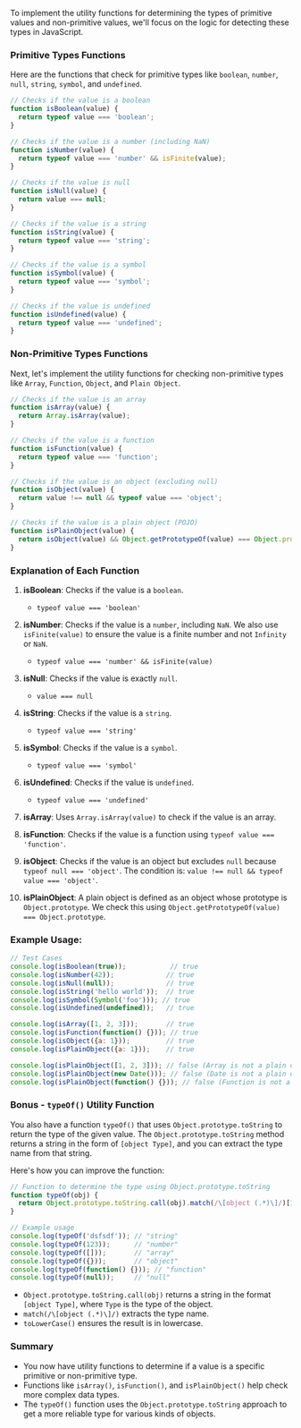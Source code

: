 To implement the utility functions for determining the types of primitive values and non-primitive values, we'll focus on the logic for detecting these types in JavaScript.

### **Primitive Types Functions**

Here are the functions that check for primitive types like `boolean`, `number`, `null`, `string`, `symbol`, and `undefined`.

```javascript
// Checks if the value is a boolean
function isBoolean(value) {
  return typeof value === 'boolean';
}

// Checks if the value is a number (including NaN)
function isNumber(value) {
  return typeof value === 'number' && isFinite(value);
}

// Checks if the value is null
function isNull(value) {
  return value === null;
}

// Checks if the value is a string
function isString(value) {
  return typeof value === 'string';
}

// Checks if the value is a symbol
function isSymbol(value) {
  return typeof value === 'symbol';
}

// Checks if the value is undefined
function isUndefined(value) {
  return typeof value === 'undefined';
}
```

### **Non-Primitive Types Functions**

Next, let's implement the utility functions for checking non-primitive types like `Array`, `Function`, `Object`, and `Plain Object`.

```javascript
// Checks if the value is an array
function isArray(value) {
  return Array.isArray(value);
}

// Checks if the value is a function
function isFunction(value) {
  return typeof value === 'function';
}

// Checks if the value is an object (excluding null)
function isObject(value) {
  return value !== null && typeof value === 'object';
}

// Checks if the value is a plain object (POJO)
function isPlainObject(value) {
  return isObject(value) && Object.getPrototypeOf(value) === Object.prototype;
}
```

### **Explanation of Each Function**

1. **isBoolean**: Checks if the value is a `boolean`.
   - `typeof value === 'boolean'`
   
2. **isNumber**: Checks if the value is a `number`, including `NaN`. We also use `isFinite(value)` to ensure the value is a finite number and not `Infinity` or `NaN`.
   - `typeof value === 'number' && isFinite(value)`
   
3. **isNull**: Checks if the value is exactly `null`.
   - `value === null`
   
4. **isString**: Checks if the value is a `string`.
   - `typeof value === 'string'`
   
5. **isSymbol**: Checks if the value is a `symbol`.
   - `typeof value === 'symbol'`
   
6. **isUndefined**: Checks if the value is `undefined`.
   - `typeof value === 'undefined'`
   
7. **isArray**: Uses `Array.isArray(value)` to check if the value is an array.
   
8. **isFunction**: Checks if the value is a function using `typeof value === 'function'`.
   
9. **isObject**: Checks if the value is an object but excludes `null` because `typeof null === 'object'`. The condition is: `value !== null && typeof value === 'object'`.
   
10. **isPlainObject**: A plain object is defined as an object whose prototype is `Object.prototype`. We check this using `Object.getPrototypeOf(value) === Object.prototype`.

### **Example Usage:**

```javascript
// Test Cases
console.log(isBoolean(true));           // true
console.log(isNumber(42));             // true
console.log(isNull(null));             // true
console.log(isString('hello world'));  // true
console.log(isSymbol(Symbol('foo'))); // true
console.log(isUndefined(undefined));   // true

console.log(isArray([1, 2, 3]));       // true
console.log(isFunction(function() {})); // true
console.log(isObject({a: 1}));         // true
console.log(isPlainObject({a: 1}));    // true

console.log(isPlainObject([1, 2, 3])); // false (Array is not a plain object)
console.log(isPlainObject(new Date())); // false (Date is not a plain object)
console.log(isPlainObject(function() {})); // false (Function is not a plain object)
```

### **Bonus - `typeOf()` Utility Function**

You also have a function `typeOf()` that uses `Object.prototype.toString` to return the type of the given value. The `Object.prototype.toString` method returns a string in the form of `[object Type]`, and you can extract the type name from that string.

Here's how you can improve the function:

```javascript
// Function to determine the type using Object.prototype.toString
function typeOf(obj) {
  return Object.prototype.toString.call(obj).match(/\[object (.*)\]/)[1].toLowerCase();
}

// Example usage
console.log(typeOf('dsfsdf')); // "string"
console.log(typeOf(123));      // "number"
console.log(typeOf([]));       // "array"
console.log(typeOf({}));       // "object"
console.log(typeOf(function() {})); // "function"
console.log(typeOf(null));     // "null"
```

- `Object.prototype.toString.call(obj)` returns a string in the format `[object Type]`, where `Type` is the type of the object.
- `match(/\[object (.*)\]/)` extracts the type name.
- `toLowerCase()` ensures the result is in lowercase.

### **Summary**

- You now have utility functions to determine if a value is a specific primitive or non-primitive type.
- Functions like `isArray()`, `isFunction()`, and `isPlainObject()` help check more complex data types.
- The `typeOf()` function uses the `Object.prototype.toString` approach to get a more reliable type for various kinds of objects.
